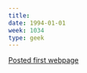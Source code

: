 ```yaml
---
title:
date: 1994-01-01
week: 1034
type: geek
---
```


[Posted first webpage](http://www.nyx.net/~hgerwitz/)

